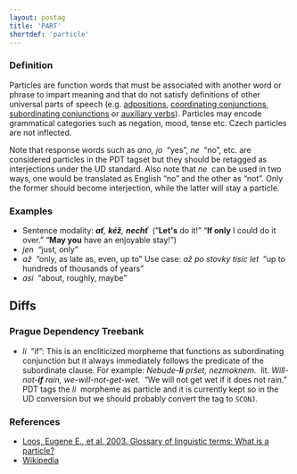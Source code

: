```yaml
---
layout: postag
title: 'PART'
shortdef: 'particle'
---
```


### Definition

Particles are function words that must be associated with another word
or phrase to impart meaning and that do not satisfy definitions of
other universal parts of speech (e.g. [adpositions](ADP),
[coordinating conjunctions](CONJ), [subordinating conjunctions](SCONJ)
or [auxiliary verbs](AUX)).  Particles may encode grammatical
categories such as negation, mood, tense etc. Czech particles are
not inflected.

Note that response words such as _ano, jo&nbsp;_ “yes”, _ne&nbsp;_ “no”, etc.
are considered particles in the PDT tagset but they should be retagged
as interjections under the UD standard. Also note that _ne&nbsp;_ can be
used in two ways, one would be translated as English “no” and the other as “not”.
Only the former should become interjection, while the latter will stay a particle.

### Examples

- Sentence modality: _<b>ať</b>, <b>kéž</b>, <b>nechť</b>&nbsp;_ (“<b>Let's</b> do it!” “<b>If only</b> I could do it over.” “<b>May you</b> have an enjoyable stay!”)
- _jen&nbsp;_ “just, only” <!-- 2125 occurrences, the most frequent particle. Strange: its partial synonym _pouze_ is tagged as adverb! -->
- _až&nbsp;_ “only, as late as, even, up to” <!-- Ambiguous: it could be also a conjunction. 1156 occ. TT, 570 J^, 96 J,. -->
  Use case: _až po stovky tisíc let&nbsp;_ “up to hundreds of thousands of years”
- _asi&nbsp;_ “about, roughly, maybe” <!-- All 846 occurrences are tagged as particles. -->

## Diffs

### Prague Dependency Treebank

- _li&nbsp;_ “if”: This is an encliticized morpheme that functions as subordinating conjunction but it always immediately follows
  the predicate of the subordinate clause.
  For example: _Nebude-<b>li</b> pršet, nezmoknem.&nbsp;_
  lit. _Will-not-<b>if</b> rain, we-will-not-get-wet.&nbsp;_
  “We will not get wet if it does not rain.”
  PDT tags the _li&nbsp;_ morpheme as particle and it is currently kept so in the UD conversion
  but we should probably convert the tag to `SCONJ`.

### References

- [Loos, Eugene E., et al. 2003. Glossary of linguistic terms: What is a particle?](http://www-01.sil.org/linguistics/GlossaryOfLinguisticTerms/WhatIsAParticle.htm)
- [Wikipedia](http://en.wikipedia.org/wiki/Grammatical_particle)
